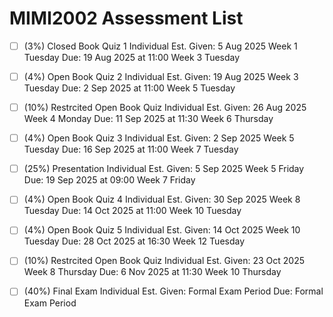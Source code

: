 # MIMI2002 Assessment List

- [ ] (3%) Closed Book Quiz 1
        Individual
     Est. Given:  5 Aug 2025 Week 1 Tuesday 
            Due: 19 Aug 2025 at 11:00 Week 3 Tuesday

- [ ] (4%) Open Book Quiz 2
        Individual
     Est. Given: 19 Aug 2025 Week 3 Tuesday 
            Due:  2 Sep 2025 at 11:00 Week 5 Tuesday

- [ ] (10%) Restrcited Open Book Quiz 
        Individual
     Est. Given: 26 Aug 2025 Week 4 Monday
            Due: 11 Sep 2025 at 11:30 Week 6 Thursday

- [ ] (4%) Open Book Quiz 3
        Individual
     Est. Given:  2 Sep 2025 Week 5 Tuesday 
            Due: 16 Sep 2025 at 11:00 Week 7 Tuesday

- [ ] (25%) Presentation 
        Individual
     Est. Given:  5 Sep 2025 Week 5 Friday
            Due: 19 Sep 2025 at 09:00 Week 7 Friday 

- [ ] (4%) Open Book Quiz 4
        Individual
     Est. Given: 30 Sep 2025 Week 8 Tuesday 
            Due: 14 Oct 2025 at 11:00 Week 10 Tuesday

- [ ] (4%) Open Book Quiz 5
        Individual
     Est. Given: 14 Oct 2025 Week 10 Tuesday 
            Due: 28 Oct 2025 at 16:30 Week 12 Tuesday

- [ ] (10%) Restrcited Open Book Quiz 
        Individual
     Est. Given: 23 Oct 2025 Week 8 Thursday 
            Due:  6 Nov 2025 at 11:30 Week 10 Thursday

- [ ] (40%) Final Exam
        Individual
     Est. Given: Formal Exam Period 
            Due: Formal Exam Period 

